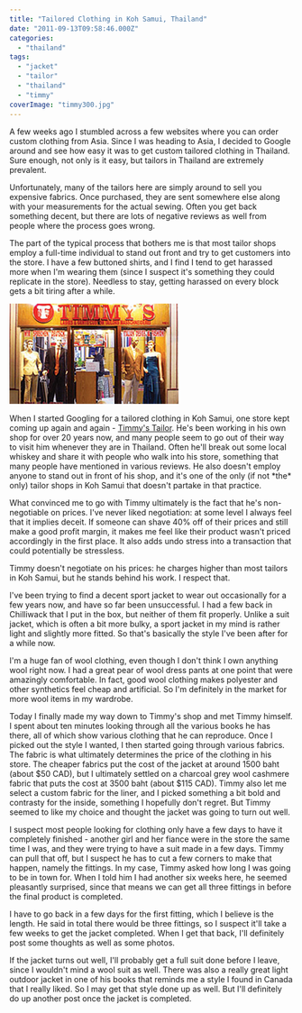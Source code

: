 ```yaml
---
title: "Tailored Clothing in Koh Samui, Thailand"
date: "2011-09-13T09:58:46.000Z"
categories: 
  - "thailand"
tags: 
  - "jacket"
  - "tailor"
  - "thailand"
  - "timmy"
coverImage: "timmy300.jpg"
---
```


A few weeks ago I stumbled across a few websites where you can order custom clothing from Asia. Since I was heading to Asia, I decided to Google around and see how easy it was to get custom tailored clothing in Thailand. Sure enough, not only is it easy, but tailors in Thailand are extremely prevalent.

Unfortunately, many of the tailors here are simply around to sell you expensive fabrics. Once purchased, they are sent somewhere else along with your measurements for the actual sewing. Often you get back something decent, but there are lots of negative reviews as well from people where the process goes wrong.

The part of the typical process that bothers me is that most tailor shops employ a full-time individual to stand out front and try to get customers into the store. I have a few buttoned shirts, and I find I tend to get harassed more when I'm wearing them (since I suspect it's something they could replicate in the store). Needless to stay, getting harassed on every block gets a bit tiring after a while.

[![](images/timmy300.jpg "Timmy")](http://www.migratorynerd.com/wordpress/wp-content/uploads/2011/09/timmy300.jpg)

When I started Googling for a tailored clothing in Koh Samui, one store kept coming up again and again - [Timmy's Tailor](http://www.timmystailor.com/). He's been working in his own shop for over 20 years now, and many people seem to go out of their way to visit him whenever they are in Thailand. Often he'll break out some local whiskey and share it with people who walk into his store, something that many people have mentioned in various reviews. He also doesn't employ anyone to stand out in front of his shop, and it's one of the only (if not \*the\* only) tailor shops in Koh Samui that doesn't partake in that practice.

What convinced me to go with Timmy ultimately is the fact that he's non-negotiable on prices. I've never liked negotiation: at some level I always feel that it implies deceit. If someone can shave 40% off of their prices and still make a good profit margin, it makes me feel like their product wasn't priced accordingly in the first place. It also adds undo stress into a transaction that could potentially be stressless.

Timmy doesn't negotiate on his prices: he charges higher than most tailors in Koh Samui, but he stands behind his work. I respect that.

I've been trying to find a decent sport jacket to wear out occasionally for a few years now, and have so far been unsuccessful. I had a few back in Chilliwack that I put in the box, but neither of them fit properly. Unlike a suit jacket, which is often a bit more bulky, a sport jacket in my mind is rather light and slightly more fitted. So that's basically the style I've been after for a while now.

I'm a huge fan of wool clothing, even though I don't think I own anything wool right now. I had a great pear of wool dress pants at one point that were amazingly comfortable. In fact, good wool clothing makes polyester and other synthetics feel cheap and artificial. So I'm definitely in the market for more wool items in my wardrobe.

Today I finally made my way down to Timmy's shop and met Timmy himself. I spent about ten minutes looking through all the various books he has there, all of which show various clothing that he can reproduce. Once I picked out the style I wanted, I then started going through various fabrics. The fabric is what ultimately determines the price of the clothing in his store. The cheaper fabrics put the cost of the jacket at around 1500 baht (about $50 CAD), but I ultimately settled on a charcoal grey wool cashmere fabric that puts the cost at 3500 baht (about $115 CAD). Timmy also let me select a custom fabric for the liner, and I picked something a bit bold and contrasty for the inside, something I hopefully don't regret. But Timmy seemed to like my choice and thought the jacket was going to turn out well.

I suspect most people looking for clothing only have a few days to have it completely finished - another girl and her fiance were in the store the same time I was, and they were trying to have a suit made in a few days. Timmy can pull that off, but I suspect he has to cut a few corners to make that happen, namely the fittings. In my case, Timmy asked how long I was going to be in town for. When I told him I had another six weeks here, he seemed pleasantly surprised, since that means we can get all three fittings in before the final product is completed.

I have to go back in a few days for the first fitting, which I believe is the length. He said in total there would be three fittings, so I suspect it'll take a few weeks to get the jacket completed. When I get that back, I'll definitely post some thoughts as well as some photos.

If the jacket turns out well, I'll probably get a full suit done before I leave, since I wouldn't mind a wool suit as well. There was also a really great light outdoor jacket in one of his books that reminds me a style I found in Canada that I really liked. So I may get that style done up as well. But I'll definitely do up another post once the jacket is completed.
